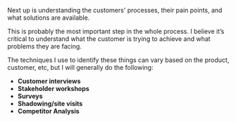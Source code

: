 Next up is understanding the customers' processes, their pain points, and what solutions are available.

This is probably the most important step in the whole process. I believe it’s critical to understand what the customer is trying to achieve and what problems they are facing.

The techniques I use to identify these things can vary based on the product, customer, etc, but I will generally do the following:

- **Customer interviews**
- **Stakeholder workshops**
- **Surveys**
- **Shadowing/site visits**
- **Competitor Analysis**
